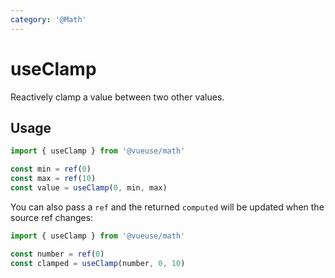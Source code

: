 ```yaml
---
category: '@Math'
---
```


# useClamp

Reactively clamp a value between two other values.

## Usage

```ts
import { useClamp } from '@vueuse/math'

const min = ref(0)
const max = ref(10)
const value = useClamp(0, min, max)
```

You can also pass a `ref` and the returned `computed` will be updated when the source ref changes:

```ts
import { useClamp } from '@vueuse/math'

const number = ref(0)
const clamped = useClamp(number, 0, 10)
```
